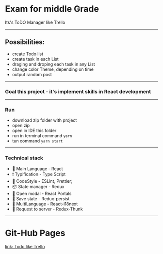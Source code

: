 # Exam for middle Grade

Its's ToDO Manager like Trello

---

## Possibilities:

- create Todo list
- create task in each List
- draging and droping each task in any List
- change color Theme, depending on time
- output random post

---

### Goal this project - it's implement skills in React development

---

### Run

- download zip folder with project
- open zip
- open in IDE this folder
- run in terminal command `yarn`
- tun command `yarn start`

---

### Technical stack

- :cherry_blossom: Main Language - React
- :exclamation: Typification - Type Script
- :gun: CodeStyle - ESLint, Prettier;
- :package: State manager - Redux
- :ghost: Open modal - React Portals
- :dvd: Save state - Redux-persist
- :dolls: MultiLanguage - React-i18next
- :satellite: Request to server - Redux-Thunk

---

# Git-Hub Pages

[link: Todo like Trello](https://dima-kelasev.github.io/exam-Akvelon/)
